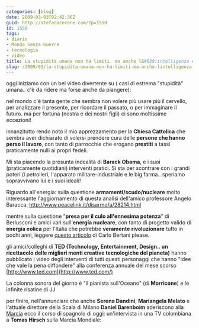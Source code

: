 ```yaml
---
categories: [blog]
date: 2009-03-03T02:42:36Z
guid: http://stefanocecere.com/?p=1550
id: 1550
tags:
- diario
- Mondo Senza Guerre
- tecnologia
- video
title: La stupidità umana non ha limiti. ma anche l&#039;intelligenza e la creatività.
slug: /2009/03/la-stupidita-umana-non-ha-limiti-ma-anche-lintelligenza-e-la-creativita/
---
```


oggi iniziamo con un bel video divertente su ( casi di estrema "stupidità" umana.. c'è da ridere ma forse anche da piangere):

nel mondo c'è tanta gente che sembra non volere più usare più il cervello, per analizzare il presente, per ricordare il passato, o per immaginare il futuro. ma per fortuna (nostra e dei nostri figli) ci sono moltissime eccezioni!

innanzitutto rendo noto il mio apprezzamento per la **Chiesa Cattolica** che sembra aver dichiarato di volersi prendere cura delle **persone che hanno perso il lavoro**, con tanto di parrocchie che erogano **prestiti** a tassi praticamente nulli ai propri fedeli.

Mi sta piacendo la presunta indealità di **Barack Obama**, e i suoi (praticamente quotidiani) interventi pratici. Si sta per scontrare con i grandi poteri (i petrolieri, l'apparato militare-industriale e le big farma.. speriamo sopravvivano lui e i suoi ideali!

Riguardo all'energia: sulla questione **armamenti/scudo/nucleare** molto interessante l'aggiornamento di questa analisi dell'amico professore Angelo Baracca: <http://www.peacelink.it/disarmo/a/28214.html>

mentre sulla questione "**presa per il culo all'ennesima potenza**" di Berlusconi e amici vari sull'**energia nucleare**, con tanto di progetto valido di **energia eolica** per l'Italia che potrebbe **veramente** **rivoluzionare** tutto in pochi anni, leggere [questo articolo](http://www.comedonchisciotte.org/site/modules.php?name=News&file=article&sid=5640) di Carlo Bertani please.

gli amici/colleghi di **TED (Technology, Entertainment, Design.. un ricettacolo delle migliori menti creative tecnologiche del pianeta)** hanno pubblicato i video degli interventi di tutti questi personaggi che hanno "idee che vale la pena diffondere" alla conferenza annuale del mese scorso [http://www.ted.com](http://www.ted.com/)

La colonna sonora del giorno è "il pianista sull'Oceano" (di **Morricone**) e le infinite risatine di JJ

per finire, nell'annunciare che anche **Serena Dandini**, **Mariangela Melato** e l'attuale direttore della Scala di Milano **Daniel Barenboim** aderiscono alla [Marcia](http://www.marciamondiale.org) ecco il corso di spagnolo di oggi: un'intervista in una TV colombiana a **Tomas Hirsch** sulla Marcia Mondiale: